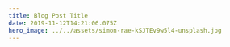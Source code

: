 ```yaml
---
title: Blog Post Title
date: 2019-11-12T14:21:06.075Z
hero_image: ../../assets/simon-rae-kSJTEv9w5l4-unsplash.jpg
---
```

